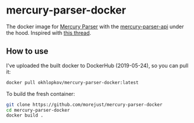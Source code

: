 # mercury-parser-docker
The docker image for [Mercury Parser](https://github.com/postlight/mercury-parser) with the [mercury-parser-api](https://github.com/postlight/mercury-parser-api) under the hood. Inspired with [this thread](https://github.com/postlight/mercury-parser/issues/390).

## How to use

I've uploaded the built docker to DockerHub (2019-05-24), so you can pull it:

``` bash
docker pull okhlopkov/mercury-parser-docker:latest
```

To build the fresh container:

``` bash
git clone https://github.com/morejust/mercury-parser-docker
cd mercury-parser-docker
docker build .
```
